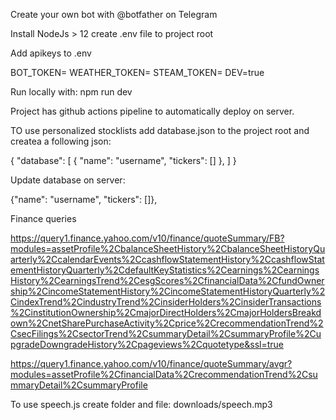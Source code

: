 Create your own bot with @botfather on Telegram

Install NodeJs > 12
create .env file to project root

Add apikeys to .env

BOT_TOKEN=
WEATHER_TOKEN=
STEAM_TOKEN=
DEV=true

Run locally with: npm run dev

Project has github actions pipeline to automatically deploy on server.

TO use personalized stocklists add database.json to the project root and createa a following json:

 {
  "database": [
    {
      "name": "username",
      "tickers": []
    },
    ]
  }

  Update database on server:

  {"name": "username", "tickers": []},

Finance queries

https://query1.finance.yahoo.com/v10/finance/quoteSummary/FB?modules=assetProfile%2CbalanceSheetHistory%2CbalanceSheetHistoryQuarterly%2CcalendarEvents%2CcashflowStatementHistory%2CcashflowStatementHistoryQuarterly%2CdefaultKeyStatistics%2Cearnings%2CearningsHistory%2CearningsTrend%2CesgScores%2CfinancialData%2CfundOwnership%2CincomeStatementHistory%2CincomeStatementHistoryQuarterly%2CindexTrend%2CindustryTrend%2CinsiderHolders%2CinsiderTransactions%2CinstitutionOwnership%2CmajorDirectHolders%2CmajorHoldersBreakdown%2CnetSharePurchaseActivity%2Cprice%2CrecommendationTrend%2CsecFilings%2CsectorTrend%2CsummaryDetail%2CsummaryProfile%2CupgradeDowngradeHistory%2Cpageviews%2Cquotetype&ssl=true



https://query1.finance.yahoo.com/v10/finance/quoteSummary/avgr?modules=assetProfile%2CfinancialData%2CrecommendationTrend%2CsummaryDetail%2CsummaryProfile

To use speech.js
create folder and file: downloads/speech.mp3